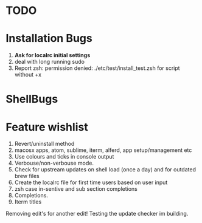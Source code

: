 # TODO

# Installation Bugs

1. **Ask for localrc initial settings**
2. deal with long running sudo
3. Report zsh: permission denied: ./etc/test/install_test.zsh for script without +x

# ShellBugs


# Feature wishlist

1. Revert/uninstall method
2. macosx apps, atom, sublime, iterm, alferd, app setup/management etc
3. Use colours and ticks in console output
4. Verbouse/non-verbouse mode.
5. Check for upstream updates on shell load (once a day) and for outdated brew files
7. Create the localrc file for first time users based on user input
9. zsh case in-sentive and sub section completions
10. Completions.
11. Iterm titles

Removing edit's for another edit! Testing the update checker im building. 
